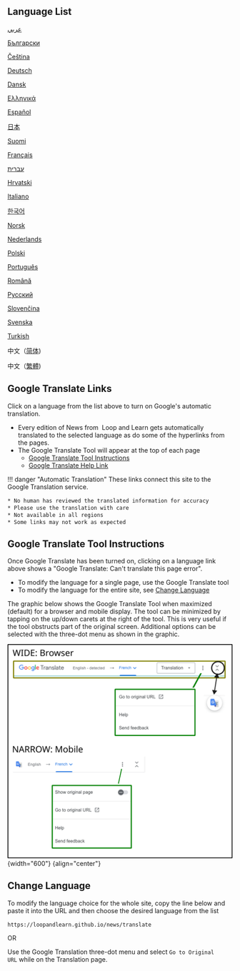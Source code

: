 ## Language List

[عربي](https://loopandlearn-github-io.translate.goog/news/?_x_tr_sl=auto&_x_tr_tl=ar)

[Български](https://loopandlearn-github-io.translate.goog/news/?_x_tr_sl=auto&_x_tr_tl=bg)

[Čeština](https://loopandlearn-github-io.translate.goog/news/?_x_tr_sl=auto&_x_tr_tl=cs)

[Deutsch](https://loopandlearn-github-io.translate.goog/news/?_x_tr_sl=auto&_x_tr_tl=de)

[Dansk](https://loopandlearn-github-io.translate.goog/news/?_x_tr_sl=auto&_x_tr_tl=da)

[Ελληνικά](https://loopandlearn-github-io.translate.goog/news/?_x_tr_sl=auto&_x_tr_tl=el)

[Español](https://loopandlearn-github-io.translate.goog/news/?_x_tr_sl=auto&_x_tr_tl=es)

[日本](https://loopandlearn-github-io.translate.goog/news/?_x_tr_sl=auto&_x_tr_tl=ja)

[Suomi](https://loopandlearn-github-io.translate.goog/news/?_x_tr_sl=auto&_x_tr_tl=fi)

[Français](https://loopandlearn-github-io.translate.goog/news/?_x_tr_sl=auto&_x_tr_tl=fr)

[עברית](https://loopandlearn-github-io.translate.goog/news/?_x_tr_sl=auto&_x_tr_tl=iw)

[Hrvatski](https://loopandlearn-github-io.translate.goog/news/?_x_tr_sl=auto&_x_tr_tl=hr)

[Italiano](https://loopandlearn-github-io.translate.goog/news/?_x_tr_sl=auto&_x_tr_tl=it)

[한국어](https://loopandlearn-github-io.translate.goog/news/?_x_tr_sl=auto&_x_tr_tl=ko)

[Norsk](https://loopandlearn-github-io.translate.goog/news/?_x_tr_sl=auto&_x_tr_tl=no)

[Nederlands](https://loopandlearn-github-io.translate.goog/news/?_x_tr_sl=auto&_x_tr_tl=nl)

[Polski](https://loopandlearn-github-io.translate.goog/news/?_x_tr_sl=auto&_x_tr_tl=pl)

[Português](https://loopandlearn-github-io.translate.goog/news/?_x_tr_sl=auto&_x_tr_tl=pt)

[Română](https://loopandlearn-github-io.translate.goog/news/?_x_tr_sl=auto&_x_tr_tl=ro)

[Русский](https://loopandlearn-github-io.translate.goog/news/?_x_tr_sl=auto&_x_tr_tl=ru)

[Slovenčina](https://loopandlearn-github-io.translate.goog/news/?_x_tr_sl=auto&_x_tr_tl=sk)

[Svenska](https://loopandlearn-github-io.translate.goog/news/?_x_tr_sl=auto&_x_tr_tl=sv)

[Turkish](https://loopandlearn-github-io.translate.goog/news/?_x_tr_sl=auto&_x_tr_tl=tr)

中文（[简体](https://loopandlearn-github-io.translate.goog/news/?_x_tr_sl=auto&_x_tr_tl=zh-CN))

中文（[繁體](https://loopandlearn-github-io.translate.goog/news/?_x_tr_sl=auto&_x_tr_tl=zh-TW))

## Google Translate Links

Click on a language from the list above to turn on Google's automatic translation.

* Every edition of News from &nbsp;<span translate="no">Loop and Learn</span>&nbsp;gets automatically translated to the selected language as do some of the hyperlinks from the pages.
* The Google Translate Tool will appear at the top of each page
    * [Google Translate Tool Instructions](#google-translate-tool-instructions)
    * [Google Translate Help Link](https://support.google.com/translate/answer/2534559?hl=en&co=GENIE.Platform%3DDesktop)

!!! danger "Automatic Translation"
    These links connect this site to the Google Translation service.

    * No human has reviewed the translated information for accuracy
    * Please use the translation with care
    * Not available in all regions
    * Some links may not work as expected

## Google Translate Tool Instructions

Once Google Translate has been turned on, clicking on a language link above shows a "Google Translate: Can't translate this page error".

* To modify the language for a single page, use the Google Translate tool
* To modify the language for the entire site, see [Change Language](#change-language)

The graphic below shows the Google Translate Tool when maximized (default) for a browser and mobile display. The tool can be minimized by tapping on the up/down carets at the right of the tool. This is very useful if the tool obstructs part of the original screen. Additional options can be selected with the three-dot menu as shown in the graphic.

![various display options for the google translation tool](img/google-xlate.svg){width="600"}
{align="center"}


## Change Language

To modify the language choice for the whole site, copy the line below and paste it into the URL and then choose the desired language from the list

``` { .bash .copy title="Copy and Paste in Browser URL to return to original version" }
https://loopandlearn.github.io/news/translate
```

OR

Use the Google Translation three-dot menu and select&nbsp;`Go to Original URL`&nbsp;while on the Translation page.

